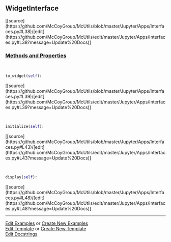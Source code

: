 ## <a id="McUtils.Jupyter.Apps.Interfaces.WidgetInterface">WidgetInterface</a> 
<div class="docs-source-link" markdown="1">
[[source](https://github.com/McCoyGroup/McUtils/blob/master/Jupyter/Apps/Interfaces.py#L38)/[edit](https://github.com/McCoyGroup/McUtils/edit/master/Jupyter/Apps/Interfaces.py#L38?message=Update%20Docs)]
</div>



<div class="collapsible-section">
 <div class="collapsible-section collapsible-section-header" markdown="1">
 
### <a class="collapse-link" data-toggle="collapse" href="#methods">Methods and Properties</a> <a class="float-right" data-toggle="collapse" href="#methods"><i class="fa fa-chevron-down"></i></a>

 </div>
 <div class="collapsible-section collapsible-section-body collapse" id="methods" markdown="1">

<a id="McUtils.Jupyter.Apps.Interfaces.WidgetInterface.to_widget" class="docs-object-method">&nbsp;</a> 
```python
to_widget(self): 
```
<div class="docs-source-link" markdown="1">
[[source](https://github.com/McCoyGroup/McUtils/blob/master/Jupyter/Apps/Interfaces.py#L39)/[edit](https://github.com/McCoyGroup/McUtils/edit/master/Jupyter/Apps/Interfaces.py#L39?message=Update%20Docs)]
</div>

<a id="McUtils.Jupyter.Apps.Interfaces.WidgetInterface.initialize" class="docs-object-method">&nbsp;</a> 
```python
initialize(self): 
```
<div class="docs-source-link" markdown="1">
[[source](https://github.com/McCoyGroup/McUtils/blob/master/Jupyter/Apps/Interfaces.py#L43)/[edit](https://github.com/McCoyGroup/McUtils/edit/master/Jupyter/Apps/Interfaces.py#L43?message=Update%20Docs)]
</div>

<a id="McUtils.Jupyter.Apps.Interfaces.WidgetInterface.display" class="docs-object-method">&nbsp;</a> 
```python
display(self): 
```
<div class="docs-source-link" markdown="1">
[[source](https://github.com/McCoyGroup/McUtils/blob/master/Jupyter/Apps/Interfaces.py#L48)/[edit](https://github.com/McCoyGroup/McUtils/edit/master/Jupyter/Apps/Interfaces.py#L48?message=Update%20Docs)]
</div>

 </div>
</div>




___

[Edit Examples](https://github.com/McCoyGroup/McUtils/edit/gh-pages/ci/examples/McUtils/Jupyter/Apps/Interfaces/WidgetInterface.md) or 
[Create New Examples](https://github.com/McCoyGroup/McUtils/new/gh-pages/?filename=ci/examples/McUtils/Jupyter/Apps/Interfaces/WidgetInterface.md) <br/>
[Edit Template](https://github.com/McCoyGroup/McUtils/edit/gh-pages/ci/docs/McUtils/Jupyter/Apps/Interfaces/WidgetInterface.md) or 
[Create New Template](https://github.com/McCoyGroup/McUtils/new/gh-pages/?filename=ci/docs/templates/McUtils/Jupyter/Apps/Interfaces/WidgetInterface.md) <br/>
[Edit Docstrings](https://github.com/McCoyGroup/McUtils/edit/master/Jupyter/Apps/Interfaces.py#L38?message=Update%20Docs)